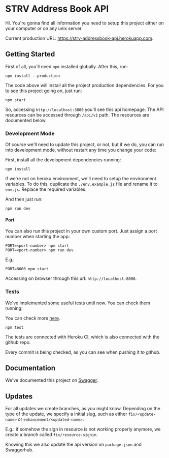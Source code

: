 # STRV Address Book API

Hi. You're gonna find all information you need to setup this project either on your computer or on any unix server.

Current production URL: https://strv-addressbook-api.herokuapp.com.

## Getting Started

First of all, you'll need `npm` installed globally. After this, run:

```
npm install --production
```

The code above will install all the project production dependencies. For you to see this project going on, just run:

```
npm start
```

So, accessing `http://localhost:3000` you'll see this api homepage. The API resources can be accessed through `/api/v1` path. The resources are documented below.

### Development Mode

Of course we'll need to update this project, or not, but if we do, you can run into development mode, without restart any time you change your code:

First, install all the development dependencies running:

```
npm install
```

If we're not on heroku environment, we'll need to setup the environment variables. To do this, duplicate the `./env.example.js` file and rename it to `env.js`. Replace the required variables. 

And then just run:

```
npm run dev
```

#### Port

You can also run this project in your own custom port. Just assign a port number when starting the app:

```
PORT=<port-number> npm start
PORT=<port-number> npm run dev
```

E.g.:

```
PORT=8000 npm start
```

Accessing on browser through this url: `http://localhost:8000`.

### Tests

We've implemented some useful tests until now. You can check them running:

You can check more [here](https://devcenter.heroku.com/articles/heroku-ci).
```
npm test
```

The tests are connected with Heroku CI, which is also connected with the github repo.

Every commit is being checked, as you can see when pushing it to github.

## Documentation

We've documented this project on [Swagger](https://app.swaggerhub.com/apis/nncl/strv-address-book).

## Updates

For all updates we create branches, as you might know. Depending on the type of the update, we specify a initial slug, such as either `fix/<update-name>` or `enhancement/<updated-name>`.

E.g.: if somehow the sign in resource is not working properly anymore, we create a branch called `fix/resource-signin`.

Knowing this we also update the api version on `package.json` and Swaggerhub.
